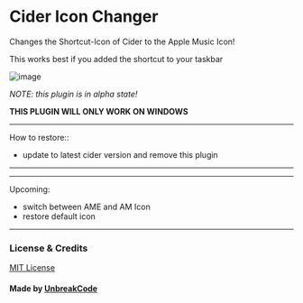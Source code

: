# Cider Icon Changer
 Changes the Shortcut-Icon of Cider to the Apple Music Icon!
 
 This works best if you added the shortcut to your taskbar
 
![image](https://user-images.githubusercontent.com/34512773/177425455-ae90c33f-0852-45b7-8409-ad6149a08903.png)

*NOTE: this plugin is in alpha state!*

__THIS PLUGIN WILL ONLY WORK ON WINDOWS__

---
How to restore::
- update to latest cider version and remove this plugin
---


---
Upcoming:
- switch between AME and AM Icon
- restore default icon
---


### License & Credits
[MIT License](https://github.com/UnbreakCode/Apple-Music-Web-Theme-for-Cider/blob/main/LICENSE)
#### Made by [UnbreakCode](https://github.com/UnbreakCode)
